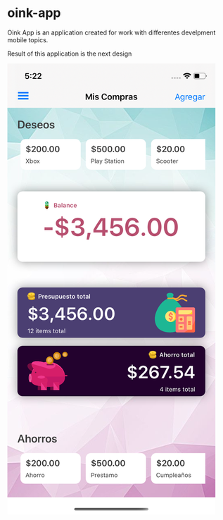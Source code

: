 # oink-app

Oink App is an application created for work with differentes develpment mobile topics.

Result of this application is the next design

![Screenshoot](/iPhone_11.png)
